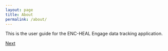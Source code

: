 ```yaml
---
layout: page
title: About
permalink: /about/
---
```


This is the user guide for the ENC-HEAL Engage data tracking application.

[Next](/organizations)
